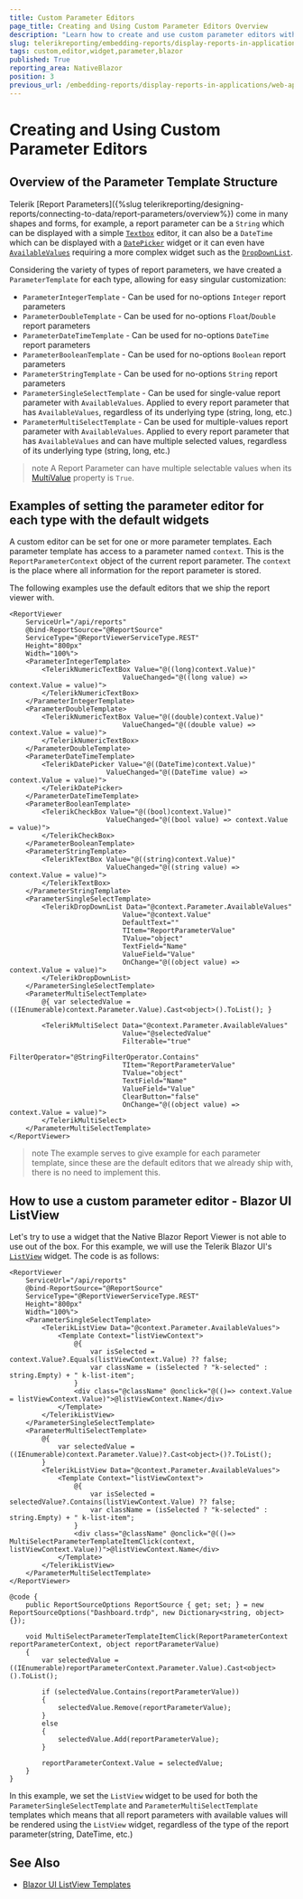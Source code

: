 ```yaml
---
title: Custom Parameter Editors
page_title: Creating and Using Custom Parameter Editors Overview
description: "Learn how to create and use custom parameter editors with the Native Blazor Report Viewer in Telerik Reporting."
slug: telerikreporting/embedding-reports/display-reports-in-applications/web-application/native-blazor-report-viewer/how-to-create-custom-parameter-editors
tags: custom,editor,widget,parameter,blazor
published: True
reporting_area: NativeBlazor
position: 3
previous_url: /embedding-reports/display-reports-in-applications/web-application/native-blazor-report-viewer/customizing/
---
```


# Creating and Using Custom Parameter Editors

## Overview of the Parameter Template Structure

Telerik [Report Parameters]({%slug telerikreporting/designing-reports/connecting-to-data/report-parameters/overview%}) come in many shapes and forms, for example, a report parameter can be a `String` which can be displayed with a simple [`Textbox`](https://demos.telerik.com/blazor-ui/textbox/overview) editor, it can also be a `DateTime` which can be displayed with a [`DatePicker`](https://demos.telerik.com/blazor-ui/datepicker/overview) widget or it can even have [`AvailableValues`](/reporting/api/Telerik.Reporting.ReportParameter#Telerik_Reporting_ReportParameter_AvailableValues) requiring a more complex widget such as the [`DropDownList`](https://demos.telerik.com/blazor-ui/dropdownlist/overview).

Considering the variety of types of report parameters, we have created a `ParameterTemplate` for each type, allowing for easy singular customization:

- `ParameterIntegerTemplate` - Can be used for no-options `Integer` report parameters
- `ParameterDoubleTemplate` - Can be used for no-options `Float`/`Double` report parameters
- `ParameterDateTimeTemplate` - Can be used for no-options `DateTime` report parameters
- `ParameterBooleanTemplate` - Can be used for no-options `Boolean` report parameters
- `ParameterStringTemplate` - Can be used for no-options `String` report parameters
- `ParameterSingleSelectTemplate` - Can be used for single-value report parameter with `AvailableValues`. Applied to every report parameter that has `AvailableValues`, regardless of its underlying type (string, long, etc.)
- `ParameterMultiSelectTemplate` - Can be used for multiple-values report parameter with `AvailableValues`. Applied to every report parameter that has `AvailableValues` and can have multiple selected values, regardless of its underlying type (string, long, etc.)

>note A Report Parameter can have multiple selectable values when its [MultiValue](/reporting/api/Telerik.Reporting.ReportParameter#Telerik_Reporting_ReportParameter_MultiValue) property is `True`.

## Examples of setting the parameter editor for each type with the default widgets

A custom editor can be set for one or more parameter templates. Each parameter template has access to a parameter named `context`. This is the `ReportParameterContext` object of the current report parameter. The `context` is the place where all information for the report parameter is stored. 

The following examples use the default editors that we ship the report viewer with.

````CSHTML
<ReportViewer
	ServiceUrl="/api/reports"
	@bind-ReportSource="@ReportSource"
	ServiceType="@ReportViewerServiceType.REST"
	Height="800px"
	Width="100%">
	<ParameterIntegerTemplate>
		<TelerikNumericTextBox Value="@((long)context.Value)"
							ValueChanged="@((long value) => context.Value = value)">
		</TelerikNumericTextBox>
	</ParameterIntegerTemplate>
	<ParameterDoubleTemplate>
		<TelerikNumericTextBox Value="@((double)context.Value)"
							ValueChanged="@((double value) => context.Value = value)">
		</TelerikNumericTextBox>
	</ParameterDoubleTemplate>
	<ParameterDateTimeTemplate>
		<TelerikDatePicker Value="@((DateTime)context.Value)"
						ValueChanged="@((DateTime value) => context.Value = value)">
		</TelerikDatePicker>
	</ParameterDateTimeTemplate>
	<ParameterBooleanTemplate>
		<TelerikCheckBox Value="@((bool)context.Value)"
						ValueChanged="@((bool value) => context.Value = value)">
		</TelerikCheckBox>
	</ParameterBooleanTemplate>
	<ParameterStringTemplate>
		<TelerikTextBox Value="@((string)context.Value)"
						ValueChanged="@((string value) => context.Value = value)">
		</TelerikTextBox>
	</ParameterStringTemplate>
	<ParameterSingleSelectTemplate>
		<TelerikDropDownList Data="@context.Parameter.AvailableValues"
							Value="@context.Value"
							DefaultText=""
							TItem="ReportParameterValue"
							TValue="object"
							TextField="Name"
							ValueField="Value"
							OnChange="@((object value) => context.Value = value)">
		</TelerikDropDownList>
	</ParameterSingleSelectTemplate>
	<ParameterMultiSelectTemplate>
		@{ var selectedValue = ((IEnumerable)context.Parameter.Value).Cast<object>().ToList(); }
	
		<TelerikMultiSelect Data="@context.Parameter.AvailableValues"
							Value="@selectedValue"
							Filterable="true"
							FilterOperator="@StringFilterOperator.Contains"
							TItem="ReportParameterValue"
							TValue="object"
							TextField="Name"
							ValueField="Value"
							ClearButton="false"
							OnChange="@((object value) => context.Value = value)">
		</TelerikMultiSelect>
	</ParameterMultiSelectTemplate>
</ReportViewer>
````

>note The example serves to give example for each parameter template, since these are the default editors that we already ship with, there is no need to implement this.

## How to use a custom parameter editor - Blazor UI ListView 

Let's try to use a widget that the Native Blazor Report Viewer is not able to use out of the box. For this example, we will use the Telerik Blazor UI's [`ListView`](https://demos.telerik.com/blazor-ui/listview/overview) widget. The code is as follows:

````CSHTML
<ReportViewer
	ServiceUrl="/api/reports"
	@bind-ReportSource="@ReportSource"
	ServiceType="@ReportViewerServiceType.REST"
	Height="800px"
	Width="100%">
	<ParameterSingleSelectTemplate>
		<TelerikListView Data="@context.Parameter.AvailableValues">
			<Template Context="listViewContext">
				@{
					var isSelected = context.Value?.Equals(listViewContext.Value) ?? false;
					var className = (isSelected ? "k-selected" : string.Empty) + " k-list-item";
				}
				<div class="@className" @onclick="@(()=> context.Value = listViewContext.Value)">@listViewContext.Name</div>
			</Template>
		</TelerikListView>
	</ParameterSingleSelectTemplate>
	<ParameterMultiSelectTemplate>
		@{
			var selectedValue = ((IEnumerable)context.Parameter.Value)?.Cast<object>()?.ToList();
		}
		<TelerikListView Data="@context.Parameter.AvailableValues">
			<Template Context="listViewContext">
				@{
					var isSelected = selectedValue?.Contains(listViewContext.Value) ?? false;
					var className = (isSelected ? "k-selected" : string.Empty) + " k-list-item";
				}
				<div class="@className" @onclick="@(()=> MultiSelectParameterTemplateItemClick(context, listViewContext.Value))">@listViewContext.Name</div>
			</Template>
		</TelerikListView>
	</ParameterMultiSelectTemplate>
</ReportViewer>

@code {
	public ReportSourceOptions ReportSource { get; set; } = new ReportSourceOptions("Dashboard.trdp", new Dictionary<string, object>{});

	void MultiSelectParameterTemplateItemClick(ReportParameterContext reportParameterContext, object reportParameterValue)
	{
		var selectedValue = ((IEnumerable)reportParameterContext.Parameter.Value).Cast<object>().ToList();

		if (selectedValue.Contains(reportParameterValue))
		{
			selectedValue.Remove(reportParameterValue);
		}
		else
		{
			selectedValue.Add(reportParameterValue);
		}

		reportParameterContext.Value = selectedValue;
	}
}
````

In this example, we set the `ListView` widget to be used for both the `ParameterSingleSelectTemplate` and `ParameterMultiSelectTemplate` templates which means that all report parameters with available values will be rendered using the `ListView` widget, regardless of the type of the report parameter(string, DateTime, etc.)

## See Also

* [Blazor UI ListView Templates](https://docs.telerik.com/blazor-ui/components/listview/templates)
